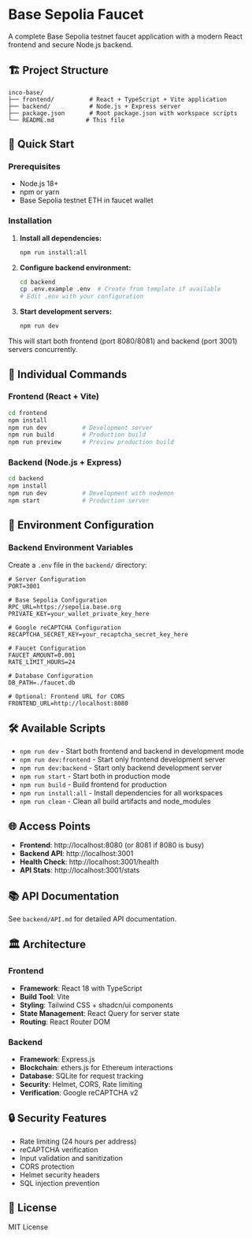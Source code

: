 # Base Sepolia Faucet

A complete Base Sepolia testnet faucet application with a modern React frontend and secure Node.js backend.

## 🏗️ Project Structure

```
inco-base/
├── frontend/          # React + TypeScript + Vite application
├── backend/           # Node.js + Express server
├── package.json       # Root package.json with workspace scripts
└── README.md         # This file
```

## 🚀 Quick Start

### Prerequisites

- Node.js 18+
- npm or yarn
- Base Sepolia testnet ETH in faucet wallet

### Installation

1. **Install all dependencies:**
   ```bash
   npm run install:all
   ```

2. **Configure backend environment:**
   ```bash
   cd backend
   cp .env.example .env  # Create from template if available
   # Edit .env with your configuration
   ```

3. **Start development servers:**
   ```bash
   npm run dev
   ```

This will start both frontend (port 8080/8081) and backend (port 3001) servers concurrently.

## 📁 Individual Commands

### Frontend (React + Vite)
```bash
cd frontend
npm install
npm run dev          # Development server
npm run build        # Production build
npm run preview      # Preview production build
```

### Backend (Node.js + Express)
```bash
cd backend
npm install
npm run dev          # Development with nodemon
npm start            # Production server
```

## 🔧 Environment Configuration

### Backend Environment Variables

Create a `.env` file in the `backend/` directory:

```env
# Server Configuration
PORT=3001

# Base Sepolia Configuration
RPC_URL=https://sepolia.base.org
PRIVATE_KEY=your_wallet_private_key_here

# Google reCAPTCHA Configuration
RECAPTCHA_SECRET_KEY=your_recaptcha_secret_key_here

# Faucet Configuration
FAUCET_AMOUNT=0.001
RATE_LIMIT_HOURS=24

# Database Configuration
DB_PATH=./faucet.db

# Optional: Frontend URL for CORS
FRONTEND_URL=http://localhost:8080
```

## 🛠️ Available Scripts

- `npm run dev` - Start both frontend and backend in development mode
- `npm run dev:frontend` - Start only frontend development server
- `npm run dev:backend` - Start only backend development server
- `npm run start` - Start both in production mode
- `npm run build` - Build frontend for production
- `npm run install:all` - Install dependencies for all workspaces
- `npm run clean` - Clean all build artifacts and node_modules

## 🌐 Access Points

- **Frontend**: http://localhost:8080 (or 8081 if 8080 is busy)
- **Backend API**: http://localhost:3001
- **Health Check**: http://localhost:3001/health
- **API Stats**: http://localhost:3001/stats

## 📚 API Documentation

See `backend/API.md` for detailed API documentation.

## 🏛️ Architecture

### Frontend
- **Framework**: React 18 with TypeScript
- **Build Tool**: Vite
- **Styling**: Tailwind CSS + shadcn/ui components
- **State Management**: React Query for server state
- **Routing**: React Router DOM

### Backend
- **Framework**: Express.js
- **Blockchain**: ethers.js for Ethereum interactions
- **Database**: SQLite for request tracking
- **Security**: Helmet, CORS, Rate limiting
- **Verification**: Google reCAPTCHA v2

## 🔒 Security Features

- Rate limiting (24 hours per address)
- reCAPTCHA verification
- Input validation and sanitization
- CORS protection
- Helmet security headers
- SQL injection prevention

## 📝 License

MIT License 